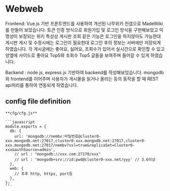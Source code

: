 ﻿# Webweb

Frontend: Vue.js 기반 프론트엔드를 사용하여 개선된 나무위키 컨셉으로 MadeWiki를 만들어 보았습니다. 토큰 인증 방식으로 회원가입 및 로그인 방식을 구현해보았고 익명성이 보장되는 위키 특성상 게시판 조회 같은 기능은 로그인을 하지않아도 가능한대 게시판 게시 및 수정시에는 로그인이 필요한대 로그인 후의 정보는 서버에만 저장되게 하였습니다. 각 게시글에는 좋아요, 싫어요, 조회수가 있어서 실시간으로 확인할 수 있고 양옆에 사이드로 좋아요 Top5와 조회수 Top5 글들을 보여주며 들어갈 수 있게 하였습니다.

Backend : node js, express js 기반하여 backend를 작성해보았습니다. mongodb와 frontend를 이어주며 사용자가 게시물을 읽거나 올리는 등의 동작을 할 때 REST api처리를 통하여 연동되게 하였습니다.

## config file definition

    **cfg/cfg.js**

    ```javascript
    module.exports = {
      db: {
        url: 'mongodb://nembv:비밀번호@cluster0-xxx.mongodb.net:27017,cluster0-xxx.mongodb.net:27017,cluster0-xxx.mongodb.net:27017/nembv?ssl=true&replicaSet=Cluster0-xxx&authSource=admin',
        // url : "mongodb://xxx.com:27170/xxx"
        // url : 'mongodb+srv://id:pwd@cluster0-xxx.net/yyy' // 3.6이상
      },
      web: {
        // 추후 http, https, port등 
      },
    };
    ```
   

